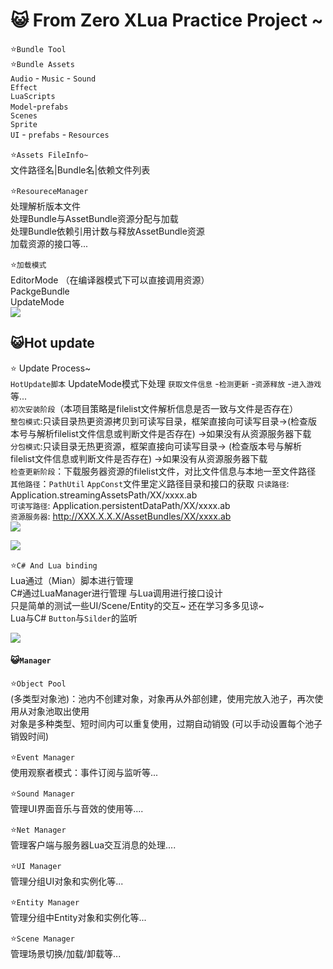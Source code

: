 # :smiley_cat: From Zero XLua  Practice Project ~
⭐️`Bundle Tool`</br>
⭐️`Bundle Assets`</br>
`Audio` - `Music` - `Sound` </br>
`Effect` </br>
`LuaScripts` </br>
`Model`-`prefabs` </br>
`Scenes` </br>
`Sprite` </br>
`UI` - `prefabs` - `Resources` </br>

⭐️`Assets FileInfo~`</br>
文件路径名|Bundle名|依赖文件列表 </br>

⭐️`ResoureceManager ` </br>
处理解析版本文件  </br>
处理Bundle与AssetBundle资源分配与加载  </br>
处理Bundle依赖引用计数与释放AssetBundle资源  </br>
加载资源的接口等...  </br>

⭐️`加载模式`  </br>
EditorMode （在编译器模式下可以直接调用资源） </br>
PackgeBundle </br>
UpdateMode </br>
![](http://cdn.processon.com/60dc74c9e401fd7e34265a10?e=1625064154&token=trhI0BY8QfVrIGn9nENop6JAc6l5nZuxhjQ62UfM:7_a8IxnSxliD5AbhvMyLqYqPU5c=) </br>

:smiley_cat:Hot update        
-
⭐️ Update Process~</br>
`HotUpdate脚本` UpdateMode模式下处理 `获取文件信息` -`检测更新` -`资源释放` -`进入游戏` 等... </br>
`初次安装阶段`（本项目策略是filelist文件解析信息是否一致与文件是否存在）</br>
`整包模式`:只读目录热更资源拷贝到可读写目录，框架直接向可读写目录->(检查版本号与解析filelist文件信息或判断文件是否存在) ->如果没有从资源服务器下载 </br>
`分包模式`:只读目录无热更资源，框架直接向可读写目录-> (检查版本号与解析filelist文件信息或判断文件是否存在) ->如果没有从资源服务器下载</br>
`检查更新阶段`：下载服务器资源的filelist文件，对比文件信息与本地一至文件路径 </br>
`其他路径`：`PathUtil` `AppConst`文件里定义路径目录和接口的获取
`只读路径`: Application.streamingAssetsPath/XX/xxxx.ab </br>
`可读写路径`: Application.persistentDataPath/XX/xxxx.ab </br>
`资源服务器`: http://XXX.X.X.X/AssetBundles/XX/xxxx.ab </br>
![](http://cdn.processon.com/60d446110e3e742d29ce8bee?e=1624527906&token=trhI0BY8QfVrIGn9nENop6JAc6l5nZuxhjQ62UfM:QdixZvR63xm_6l4FPRAVLsNz3oM=) </br>

![](http://cdn.processon.com/60dc74d91efad40c1bed6d22?e=1625064170&token=trhI0BY8QfVrIGn9nENop6JAc6l5nZuxhjQ62UfM:ALaLz4Ax3LpI4wWg-TECQkMwD1c=) </br>

⭐️`C# And Lua binding` </br>
Lua通过（Mian）脚本进行管理 </br>
C#通过LuaManager进行管理 与Lua调用进行接口设计 </br>
只是简单的测试一些UI/Scene/Entity的交互~ 还在学习多多见谅~  </br>
Lua与C# `Button`与`Silder`的监听

![](http://cdn.processon.com/60dc7b0ae0b34d238be07329?e=1625065754&token=trhI0BY8QfVrIGn9nENop6JAc6l5nZuxhjQ62UfM:XPmifvIIC42EydEyPpVE6fzcwKY=) </br>

#### 😺`Manager` 
⭐️`Object Pool` </br>
 (多类型对象池)：池内不创建对象，对象再从外部创建，使用完放入池子，再次使用从对象池取出使用 </br>
对象是多种类型、短时间内可以重复使用，过期自动销毁 (可以手动设置每个池子销毁时间) </br>

⭐️`Event Manager` </br>
使用观察者模式：事件订阅与监听等... </br>

⭐️`Sound Manager` </br>
管理UI界面音乐与音效的使用等.... </br>

⭐️`Net Manager` </br>
管理客户端与服务器Lua交互消息的处理.... </br>

⭐️`UI Manager` </br>
管理分组UI对象和实例化等... </br>

⭐️`Entity Manager` </br>
管理分组中Entity对象和实例化等... </br>

⭐️`Scene Manager` </br>
管理场景切换/加载/卸载等... </br>

~~~~~~~~~~~~~~~~~~~~~~~~~~~ </br>
